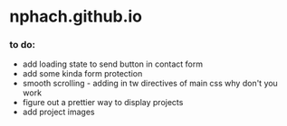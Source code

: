 # nphach.github.io

### to do:
- add loading state to send button in contact form
- add some kinda form protection
- smooth scrolling - adding in tw directives of main css why don't you work
- figure out a prettier way to display projects
- add project images